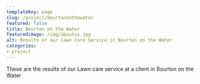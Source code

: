 ```yaml
---
templateKey: page
slug: /project/bourtononthewater
featured: false
title: Bourton on the Water
featuredimage: /img/aboutus.jpg
alt: Results of our Lawn Care Service in Bourton on the Water
categories:
- project
---
```

These are the results of our Lawn care service at a client in Bourton on the Water


